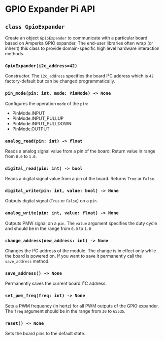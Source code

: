 # GPIO Expander Pi API

## `class GpioExpander`

Create an object `GpioExpander` to communicate with a particular board based on Amperka GPIO expander. The end-user libraries often wrap (or inherit) this class to provide domain-specific high level hardware interaction methods.

### `GpioExpander(i2c_address=42)`

Constructor. The `i2c_address` specifies the board I²C address which is `42` factory-default but can be changed programmatically.

### `pin_mode(pin: int, mode: PinMode) -> None`

Configures the operation `mode` of the `pin`:

- PinMode.INPUT
- PinMode.INPUT_PULLUP
- PinMode.INPUT_PULLDOWN
- PinMode.OUTPUT

### `analog_read(pin: int) -> float`

Reads a analog signal value from a pin of the board. Return value in range from `0.0` to `1.0`.

### `digital_read(pin: int) -> bool`

Reads a digital signal value from a pin of the board. Returns `True` or `False`.

### `digital_write(pin: int, value: bool) -> None`

Outputs digital signal (`True` or `False`) on a `pin`.

### `analog_write(pin: int, value: float) -> None`

Outputs PMW signal on a `pin`. The `value` argument specifies the duty cycle and should be in the range from `0.0` to `1.0`

### `change_address(new_address: int) -> None`

Changes the I²C address of the module. The change is in effect only while the board is powered on. If you want to save it permanently call the `save_address` method.

### `save_address() -> None`

Permanently saves the current board I²C address.

### `set_pwm_freq(freq: int) -> None`

Sets a PWM frequency (in hertz) for all PWM outputs of the GPIO expander. The `freq` argument should be in the range from `30` to `65535`.

### `reset() -> None`

Sets the board pins to the default state.
